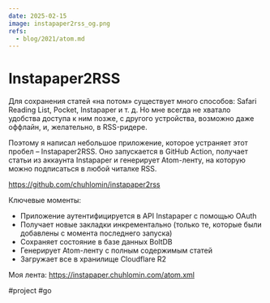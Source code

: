 ```yaml
---
date: 2025-02-15
image: instapaper2rss_og.png
refs:
  - blog/2021/atom.md
---
```


# Instapaper2RSS

Для сохранения статей «на потом» существует много способов: Safari Reading List, Pocket, Instapaper и т. д.
Но мне всегда не хватало удобства доступа к ним позже, с другого устройства, возможно даже оффлайн, и, желательно, в RSS-ридере.

Поэтому я написал небольшое приложение, которое устраняет этот пробел – Instapaper2RSS.
Оно запускается в GitHub Action, получает статьи из аккаунта Instapaper и генерирует Atom-ленту,
на которую можно подписаться в любой читалке RSS.

https://github.com/chuhlomin/instapaper2rss

Ключевые моменты:

- Приложение аутентифицируется в API Instapaper с помощью OAuth
- Получает новые закладки инкрементально (только те, которые были добавлены с момента последнего запуска)
- Сохраняет состояние в базе данных BoltDB
- Генерирует Atom-ленту с полным содержимым статей
- Загружает все в хранилище Cloudflare R2

Моя лента: https://instapaper.chuhlomin.com/atom.xml

#project #go

